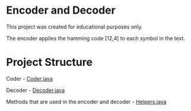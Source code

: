 # Encoder and Decoder

This project was created for educational purposes only.

The encoder applies the hamming code [12,4] to each symbol in the text.


# Project Structure

Coder - [Coder.java](src%2Fmain%2FCoder.java)

Decoder - [Decoder.java](src%2Fmain%2FDecoder.java)

Methods that are used in the encoder and decoder - [Helpers.java](src%2Fmain%2FHelpers.java)
